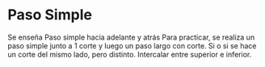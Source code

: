 # Paso Simple


Se enseña Paso simple hacia adelante y atrás
Para practicar, se realiza un paso simple junto a 1 corte y luego un paso largo con corte.
Si o si se hace un corte del mismo lado, pero distinto. Intercalar entre superior e inferior.